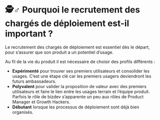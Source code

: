 # 🕵♂ Pourquoi le recrutement des chargés de déploiement est-il important ?

Le recrutement des chargés de déploiement est essentiel dès le départ, pour s’assurer que son produit a un potentiel d’usage.

Au fil de la vie du produit il est nécessaire de choisir des profils différents :

* **Expérimenté** pour trouver ses premiers utilisateurs et consolider les usages. C’est une étape clé car les premiers usagers deviendront les futurs ambassadeurs.
* **Polyvalent** pour valider la proposition de valeur avec des premiers utilisateurs et faire le lien entre les usages terrain et l’équipe produit. Parfois le rôle de bizdev s’apparente un peu aux rôles de Product Manager et Growth Hackers.
* **Débutant** lorsque les processus de déploiement sont déjà bien organisés.
